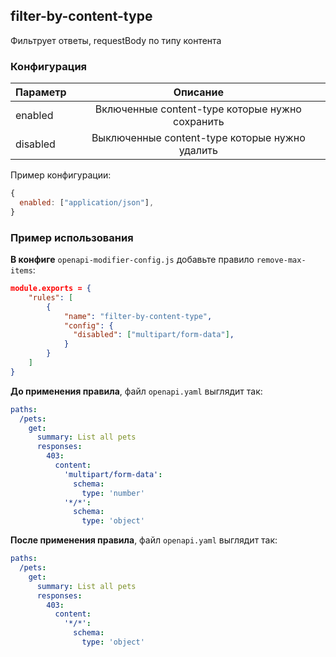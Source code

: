 ## filter-by-content-type

Фильтрует ответы, requestBody по типу контента

### Конфигурация

| Параметр |                    Описание                     |
| -------- | :---------------------------------------------: |
| enabled  | Включенные content-type которые нужно сохранить |
| disabled | Выключенные content-type которые нужно удалить  |

Пример конфигурации:

```js
{
  enabled: ["application/json"],
}
```

### Пример использования

**В конфиге** `openapi-modifier-config.js` добавьте правило `remove-max-items`:

```json
module.exports = {
    "rules": [
        {
            "name": "filter-by-content-type",
            "config": {
              "disabled": ["multipart/form-data"],
            }
        }
    ]
}
```

**До применения правила**, файл `openapi.yaml` выглядит так:

```yaml
paths:
  /pets:
    get:
      summary: List all pets
      responses:
        403:
          content:
            'multipart/form-data':
              schema:
                type: 'number'
            '*/*':
              schema:
                type: 'object'
```

**После применения правила**, файл `openapi.yaml` выглядит так:

```yaml
paths:
  /pets:
    get:
      summary: List all pets
      responses:
        403:
          content:
            '*/*':
              schema:
                type: 'object'
```
